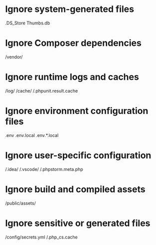 # Ignore system-generated files
.DS_Store
Thumbs.db

# Ignore Composer dependencies
/vendor/

# Ignore runtime logs and caches
/log/
/cache/
/.phpunit.result.cache

# Ignore environment configuration files
.env
.env.local
.env.*.local

# Ignore user-specific configuration
/.idea/
/.vscode/
/.phpstorm.meta.php

# Ignore build and compiled assets
/public/assets/

# Ignore sensitive or generated files
/config/secrets.yml
/.php_cs.cache
